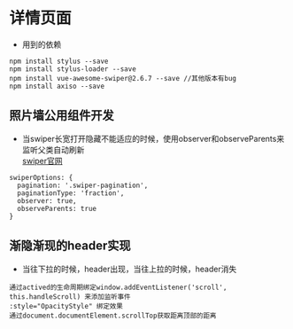 # 详情页面

- 用到的依赖
```text
npm install stylus --save
npm install stylus-loader --save
npm install vue-awesome-swiper@2.6.7 --save //其他版本有bug
npm install axiso --save

```

## 照片墙公用组件开发
- 当swiper长宽打开隐藏不能适应的时候，使用observer和observeParents来监听父类自动刷新  
[swiper官网](https://www.swiper.com.cn/)
```text
swiperOptions: {
  pagination: '.swiper-pagination',
  paginationType: 'fraction',
  observer: true,
  observeParents: true
}
```

## 渐隐渐现的header实现
- 当往下拉的时候，header出现，当往上拉的时候，header消失
```text
通过actived的生命周期绑定window.addEventListener('scroll', this.handleScroll) 来添加监听事件
:style="OpacityStyle" 绑定效果
通过document.documentElement.scrollTop获取距离顶部的距离
```
